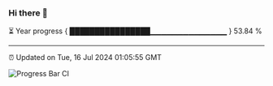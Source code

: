 ### Hi there 👋

⏳ Year progress { ████████████████▁▁▁▁▁▁▁▁▁▁▁▁▁▁ } 53.84 %

---

⏰ Updated on Tue, 16 Jul 2024 01:05:55 GMT

![Progress Bar CI](https://github.com/JuvenileQ/Progress-Bar-CI/workflows/main/badge.svg)
